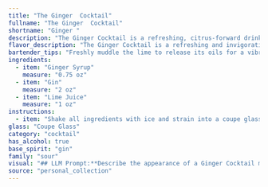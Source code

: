 ```yaml
---
title: "The Ginger  Cocktail"
fullname: "The Ginger  Cocktail"
shortname: "Ginger "
description: "The Ginger Cocktail is a refreshing, citrus-forward drink belonging to the **Gin Sour** family. Though its exact origin is unknown, its simple combination of gin, citrus, and a sweetening agent echoes the classic Sour formula, popularized in the late 19th century.  "
flavor_description: "The Ginger Cocktail is a refreshing and invigorating blend. The spicy ginger syrup bursts forth, followed by the juniper-forward notes of gin. A bright, tart acidity from lime juice cuts through the sweetness, creating a balanced and complex flavor profile. The overall effect is a vibrant and zesty cocktail with a subtle warmth that lingers on the palate. "
bartender_tips: "Freshly muddle the lime to release its oils for a vibrant aroma. Use a high-quality gin for a clean, balanced flavor. Ensure the ginger syrup is properly balanced - not too sweet or too spicy. Shake vigorously with ice to chill and dilute the cocktail. Strain into a chilled coupe or martini glass, and garnish with a lime wheel for a refreshing finish. "
ingredients:
  - item: "Ginger Syrup"
    measure: "0.75 oz"
  - item: "Gin"
    measure: "2 oz"
  - item: "Lime Juice"
    measure: "1 oz"
instructions:
  - item: "Shake all ingredients with ice and strain into a coupe glass."
glass: "Coupe Glass"
category: "cocktail"
has_alcohol: true
base_spirit: "gin"
family: "sour"
visual: "## LLM Prompt:**Describe the appearance of a Ginger Cocktail made with ginger syrup, gin, and lime juice. Focus on the following aspects:*** **Color:** What is the overall color of the drink? Is it clear, cloudy, or a specific shade? How does the light play on the surface?* **Texture:** Is it still or bubbly? Is there any sediment or cloudiness in the drink? What about the ice?* **Garnish:** What is the garnish used, if any? How does it enhance the visual appeal of the drink? * **Glassware:** What kind of glass is the cocktail served in? Does the glass shape affect the overall presentation? **Example:**Imagine a refreshing ginger cocktail, its pale amber hue glistening under the bar lights. The drink is perfectly clear, with a subtle haze from the ginger syrup. A single, large ice cube chills the liquid, its edges slowly melting, leaving wispy tendrils of cold. A delicate lime wedge, perched on the rim, adds a splash of vibrant green, hinting at the citrusy tang within. "
source: "personal_collection"
---
```


